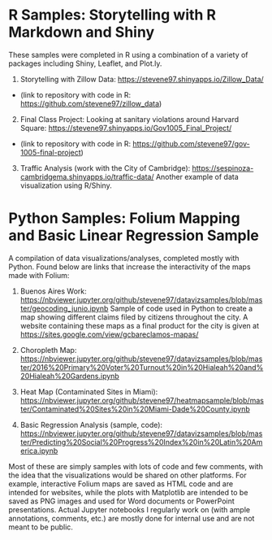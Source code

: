 # R Samples: Storytelling with R Markdown and Shiny
These samples were completed in R using a combination of a variety of packages including Shiny, Leaflet, and Plot.ly.

1. Storytelling with Zillow Data: https://stevene97.shinyapps.io/Zillow_Data/
* (link to repository with code in R: https://github.com/stevene97/zillow_data)

2. Final Class Project: Looking at sanitary violations around Harvard Square: https://stevene97.shinyapps.io/Gov1005_Final_Project/
* (link to repository with code in R: https://github.com/stevene97/gov-1005-final-project)

3. Traffic Analysis (work with the City of Cambridge): https://sespinoza-cambridgema.shinyapps.io/traffic-data/
Another example of data visualization using R/Shiny.

# Python Samples: Folium Mapping and Basic Linear Regression Sample
A compilation of data visualizations/analyses, completed mostly with Python. Found below are links that increase the interactivity of the maps made with Folium:

1. Buenos Aires Work: https://nbviewer.jupyter.org/github/stevene97/datavizsamples/blob/master/geocoding_junio.ipynb
Sample of code used in Python to create a map showing different claims filed by citizens throughout the city. A website containing these maps as a final product for the city is given at https://sites.google.com/view/gcbareclamos-mapas/

2. Choropleth Map: https://nbviewer.jupyter.org/github/stevene97/datavizsamples/blob/master/2016%20Primary%20Voter%20Turnout%20in%20Hialeah%20and%20Hialeah%20Gardens.ipynb

3. Heat Map (Contaminated Sites in Miami): https://nbviewer.jupyter.org/github/stevene97/heatmapsample/blob/master/Contaminated%20Sites%20in%20Miami-Dade%20County.ipynb

4. Basic Regression Analysis (sample, code):
https://nbviewer.jupyter.org/github/stevene97/datavizsamples/blob/master/Predicting%20Social%20Progress%20Index%20in%20Latin%20America.ipynb

Most of these are simply samples with lots of code and few comments, with the idea that the visualizations would be shared on other platforms. For example, interactive Folium maps are saved as HTML code and are intended for websites, while the plots with Matplotlib are intended to be saved as PNG images and used for Word documents or PowerPoint presentations. Actual Jupyter notebooks I regularly work on (with ample annotations, comments, etc.) are mostly done for internal use and are not meant to be public.
